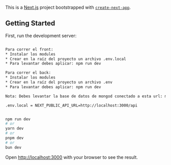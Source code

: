 This is a [Next.js](https://nextjs.org/) project bootstrapped with [`create-next-app`](https://github.com/vercel/next.js/tree/canary/packages/create-next-app).

## Getting Started

First, run the development server:

```bash

Para correr el front:
* Instalar los modules
* Crear en la raíz del proyecto un archivo .env.local
* Para levantar debes aplicar: npm run dev

Para correr el back:
* Instalar los modules 
* Crear en la raíz del proyecto un archivo .env 
* Para levantar debes aplicar: npm run dev

Nota: Debes levantar la base de datos de mongod conectado a esta url: mongodb://localhost:27017/

.env.local = NEXT_PUBLIC_API_URL=http://localhost:3000/api


npm run dev
# or
yarn dev
# or
pnpm dev
# or
bun dev
```

Open [http://localhost:3000](http://localhost:3000) with your browser to see the result.






